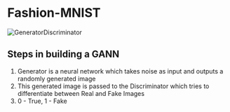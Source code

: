 # Fashion-MNIST

![GeneratorDiscriminator](https://developers.google.com/static/machine-learning/gan/images/gan_diagram_generator.svg)

## Steps in building a GANN
1) Generator is a neural network which takes noise as input and outputs a randomly generated image
2) This generated image is passed to the Discriminator which tries to differentiate between Real and Fake Images
3) 0 - True, 1 - Fake
